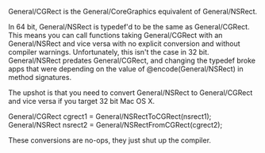 General/CGRect is the General/CoreGraphics equivalent of General/NSRect.

In 64 bit, General/NSRect is typedef'd to be the same as General/CGRect.  This means you can call functions taking General/CGRect with an General/NSRect and vice versa with no explicit conversion and without compiler warnings.  Unfortunately, this isn't the case in 32 bit.  General/NSRect predates General/CGRect, and changing the typedef broke apps that were depending on the value of @encode(General/NSRect) in method signatures.  

The upshot is that you need to convert General/NSRect to General/CGRect and vice versa if you target 32 bit Mac OS X.  

    
General/CGRect cgrect1 = General/NSRectToCGRect(nsrect1);
General/NSRect nsrect2 = General/NSRectFromCGRect(cgrect2);


These conversions are no-ops, they just shut up the compiler.